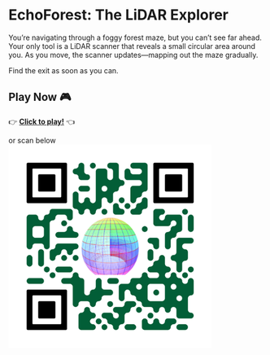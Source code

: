 # EchoForest: The LiDAR Explorer

You’re navigating through a foggy forest maze, but you can’t see far ahead. Your only tool is a LiDAR scanner that reveals a small circular area around you. As you move, the scanner updates—mapping out the maze gradually.

Find the exit as soon as you can.

## Play Now 🎮

👉 [**Click to play!**](https://fz-rit.github.io/echoforest/) 👈  

or scan below  
<img src="game_QR_code.png" alt="game_qrcode" width="400px" />
